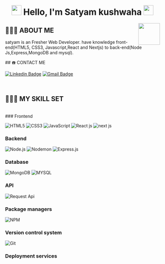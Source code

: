 <h1 align="center">
<img src="https://github.com/blackcater/blackcater/raw/master/images/Hi.gif" height="32" />
Hello, I'm Satyam kushwaha
<img src="https://github.com/blackcater/blackcater/raw/master/images/Hi.gif" height="32" />
</h1>
<img align='right' src="https://media.giphy.com/media/LmNwrBhejkK9EFP504/giphy.gif" width="70">

## 👨🏾‍💻 ABOUT ME

<p>satyam is an Fresher Web Developer. have knowledge  front-end(HTML5, CSS3, Javascript,React and Nextjs) to back-end(Node Js,Express,MongoDB and mysql).</p>
## ☎️ CONTACT ME

[![Linkedin Badge](https://img.shields.io/badge/-satyam-blue?style=flat-square&logo=Linkedin&logoColor=white&link=https://www.linkedin.com/in/satyam-kushwaha-783573205/)](https://www.linkedin.com/in/satyam-kushwaha-783573205/)
[![Gmail Badge](https://img.shields.io/badge/-satyam21@navgurukul.org-c14438?style=flat-square&logo=Gmail&logoColor=white&link=mailto:satyam21@navgurukul.org)](mailto:ankit20@navgurukul.org)
<!-- [![Instagram Badge](https://img.shields.io/badge/-mkankit07-c14438?style=flat-square&logo=Gmail&logoColor=white&link=https://www.instagram.com/mkankit07/)](https://www.instagram.com/mkankit07/) -->
<br />

## 👨🏾‍🔧 MY SKILL SET

<br />
### Frontend

![HTML5](https://img.shields.io/badge/-HTML5-000000?style=flat&logo=HTML5)
![CSS3](https://img.shields.io/badge/-CSS3-000000?style=flat&logo=CSS3&logoColor=1572B6)
![JavaScript](https://img.shields.io/badge/-JavaScript-000000?style=flat&logo=javascript)
![React js](https://img.shields.io/badge/-Reactjs-000000?style=flat&logo=React)
![next js](https://img.shields.io/badge/-nextjs-000000?style=flat&logo=nextjs)



### Backend

![Node.js](https://img.shields.io/badge/-Node.js-000000?style=flat&logo=Node.js&logoColor=339933)
![Nodemon](https://img.shields.io/badge/-Nodemon-000000?style=flat&logo=Nodemon&logoColor=76D04B)
![Express.js](https://img.shields.io/badge/-Express.js-000000?style=flat&logo=Express.js&logoColor=76D04B)

### Database

![MongoDB](https://img.shields.io/badge/-MongoDB-000000?style=flat&logo=MongoDB&logoColor=47A248)
![MYSQL](https://img.shields.io/badge/-MYSQL-000000?style=flat&logo=MYSQL&logoColor=336791)

### API

![Request Api](https://img.shields.io/badge/-RESTAPI-000000?style=flat&logo=RESTAPI&logoColor=336791)

### Package managers

![NPM](https://img.shields.io/badge/-NPM-000000?style=flat&logo=NPM&logoColor=CB3837)

### Version control system

![Git](https://img.shields.io/badge/-Git-000000?style=flat&logo=Git&logoColor=F05032)

### Deployment services

<!-- [Netlify](https://img.shields.io/badge/-Netlify-000000?style=flat&logo=Netlify%20AWS&logoColor=FFFFFF)
![Heroku](https://img.shields.io/badge/-Heroku-000000?style=flat&logo=Heroku%20AWS&logoColor=FFFFFF)-->
